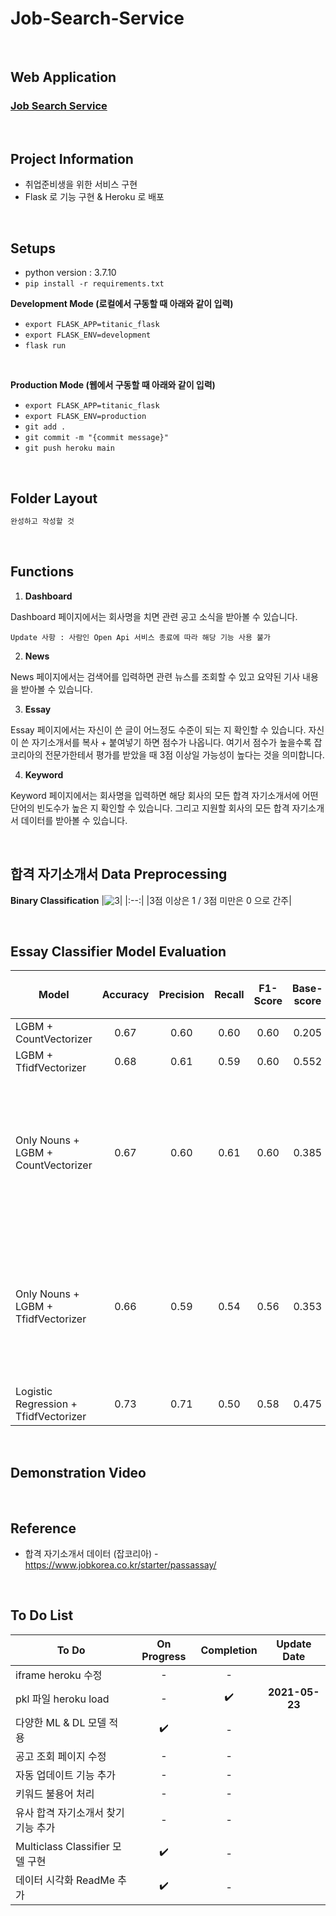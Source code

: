 # Job-Search-Service

<br/>

## Web Application
### [Job Search Service][link]

[link]:https://job-searching-service.herokuapp.com/

<br/>

## Project Information
* 취업준비생을 위한 서비스 구현
* Flask 로 기능 구현 & Heroku 로 배포

<br/>

## Setups
* python version : 3.7.10
* `pip install -r requirements.txt`

**Development Mode (로컬에서 구동할 때 아래와 같이 입력)**
* `export FLASK_APP=titanic_flask`
* `export FLASK_ENV=development`
* `flask run`

<br/>

**Production Mode (웹에서 구동할 때 아래와 같이 입력)**
* `export FLASK_APP=titanic_flask`
* `export FLASK_ENV=production`
* `git add .`
* `git commit -m "{commit message}"`
* `git push heroku main`

<br/>

## Folder Layout
```python
완성하고 작성할 것
```

<br/>

## Functions

1. **Dashboard**

Dashboard 페이지에서는 회사명을 치면 관련 공고 소식을 받아볼 수 있습니다.

`Update 사항 : 사람인 Open Api 서비스 종료에 따라 해당 기능 사용 불가`

2. **News**

News 페이지에서는 검색어를 입력하면 관련 뉴스를 조회할 수 있고 요약된 기사 내용을 받아볼 수 있습니다.

3. **Essay**

Essay 페이지에서는 자신이 쓴 글이 어느정도 수준이 되는 지 확인할 수 있습니다. 자신이 쓴 자기소개서를 복사 + 붙여넣기 하면 점수가 나옵니다. 여기서 점수가 높을수록 잡코리아의 전문가한테서 평가를 받았을 때 3점 이상일 가능성이 높다는 것을 의미합니다. 

4. **Keyword**

Keyword 페이지에서는 회사명을 입력하면 해당 회사의 모든 합격 자기소개서에 어떤 단어의 빈도수가 높은 지 확인할 수 있습니다. 그리고 지원할 회사의 모든 합격 자기소개서 데이터를 받아볼 수 있습니다.

<br/>

## 합격 자기소개서 Data Preprocessing

**Binary Classification**
|![3](https://user-images.githubusercontent.com/74780115/119500252-8fcf2100-bda2-11eb-904c-ae9987eb2b5d.PNG "captionnnn")|
|:--:|
|3점 이상은 1 / 3점 미만은 0 으로 간주|

<br/>

## Essay Classifier Model Evaluation
|Model|Accuracy|Precision|Recall|F1-Score|Base-score|Model 적용 여부|비고|
|--|:--:|:--:|:--:|:--:|:--:|:--:|--|
|LGBM + CountVectorizer|0.67|0.60|0.60|0.60|0.205|||
|LGBM + TfidfVectorizer|0.68|0.61|0.59|0.60|0.552|:heavy_check_mark:||
|Only Nouns + LGBM + CountVectorizer|0.67|0.60|0.61|0.60|0.385||명사 추출 후 토큰화 진행|
|Only Nouns + LGBM + TfidfVectorizer|0.66|0.59|0.54|0.56|0.353||명사 추출 후 토큰화 진행|
|Logistic Regression + TfidfVectorizer|0.73|0.71|0.50|0.58|0.475|:heavy_check_mark:||

<br/>

## Demonstration Video

<br/>

## Reference

* 합격 자기소개서 데이터 (잡코리아) - https://www.jobkorea.co.kr/starter/passassay/

<br/>

## To Do List

|To Do|On Progress|Completion|Update Date|
|--|:--:|:--:|:--:|
|iframe heroku 수정|-|-||
|pkl 파일 heroku load|-|:heavy_check_mark:|**2021-05-23**|
|다양한 ML & DL 모델 적용|:heavy_check_mark:|-||
|공고 조회 페이지 수정|-|-||
|자동 업데이트 기능 추가|-|-||
|키워드 불용어 처리|-|-||
|유사 합격 자기소개서 찾기 기능 추가|-|-||
|Multiclass Classifier 모델 구현|:heavy_check_mark:|-||
|데이터 시각화 ReadMe 추가|:heavy_check_mark:|-||
